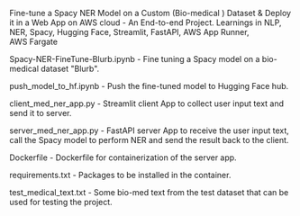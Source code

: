 Fine-tune a Spacy NER Model on a Custom (Bio-medical ) Dataset & Deploy it in a Web App on AWS cloud - An End-to-end Project.
Learnings in NLP, NER, Spacy, Hugging Face, Streamlit, FastAPI, AWS App Runner, AWS Fargate

Spacy-NER-FineTune-Blurb.ipynb - Fine tuning a Spacy model on a bio-medical dataset "Blurb".

push_model_to_hf.ipynb - Push the fine-tuned model to Hugging Face hub.

client_med_ner_app.py - Streamlit client App to collect user input text and send it to server.

server_med_ner_app.py - FastAPI server App to receive the user input text, call the Spacy model to perform NER and send the result back to the client.

Dockerfile - Dockerfile for containerization of the server app.

requirements.txt - Packages to be installed in the container.

test_medical_text.txt - Some bio-med text from the test dataset that can be used for testing the project.
